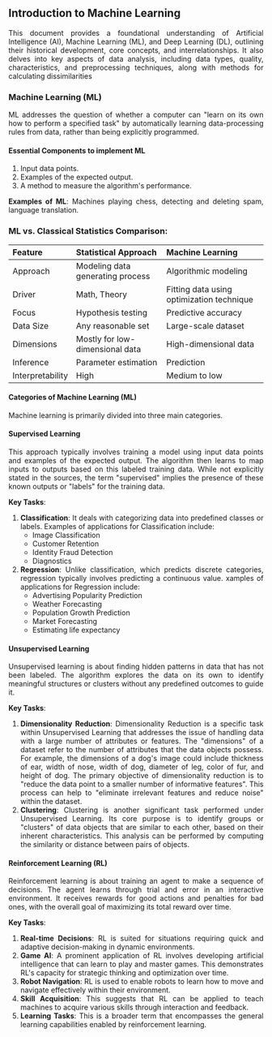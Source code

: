 <div style="text-align: justify;">

## Introduction to Machine Learning

This document provides a foundational understanding of Artificial Intelligence (AI), Machine Learning (ML), and Deep Learning (DL), outlining their historical development, core concepts, and interrelationships. It also delves into key aspects of data analysis, including data types, quality, characteristics, and preprocessing techniques, along with methods for calculating dissimilarities

### Machine Learning (ML)

ML addresses the question of whether a computer can "learn on its own how to perform a specified task" by automatically learning data-processing rules from data, rather than being explicitly programmed.

#### Essential Components to implement ML

1. Input data points.
2. Examples of the expected output.
3. A method to measure the algorithm's performance.

**Examples of ML**: Machines playing chess, detecting and deleting spam, language translation.

### ML vs. Classical Statistics Comparison:

| Feature         | Statistical Approach                  | Machine Learning                        | 
| :-------------- | :----------------------------------- | :-------------------------------------- | 
| Approach        | Modeling data generating process      | Algorithmic modeling                    | 
| Driver          | Math, Theory                         | Fitting data using optimization technique| 
| Focus           | Hypothesis testing                   | Predictive accuracy                     | 
| Data Size       | Any reasonable set                   | Large-scale dataset                     | 
| Dimensions      | Mostly for low-dimensional data      | High-dimensional data                   | 
| Inference       | Parameter estimation                 | Prediction                              | 
| Interpretability| High | Medium to low

#### Categories of Machine Learning (ML)

Machine learning is primarily divided into three main categories.

#### Supervised Learning
This approach typically involves training a model using input data points and examples of the expected output. The algorithm then learns to map inputs to outputs based on this labeled training data. While not explicitly stated in the sources, the term "supervised" implies the presence of these known outputs or "labels" for the training data.

<b>Key Tasks</b>:

1. **Classification**: It deals with categorizing data into predefined classes or labels. Examples of applications for Classification include:
    - Image Classification
    - Customer Retention
    - Identity Fraud Detection
    - Diagnostics
2. **Regression**: Unlike classification, which predicts discrete categories, regression typically involves predicting a continuous value. xamples of applications for Regression include:
    - Advertising Popularity Prediction
    - Weather Forecasting
    - Population Growth Prediction
    - Market Forecasting
    - Estimating life expectancy

#### Unsupervised Learning
Unsupervised learning is about finding hidden patterns in data that has not been labeled. The algorithm explores the data on its own to identify meaningful structures or clusters without any predefined outcomes to guide it.

<b>Key Tasks</b>:

1. **Dimensionality Reduction**: Dimensionality Reduction is a specific task within Unsupervised Learning that addresses the issue of handling data with a large number of attributes or features. The "dimensions" of a dataset refer to the number of attributes that the data objects possess. For example, the dimensions of a dog's image could include thickness of ear, width of nose, width of dog, diameter of leg, color of fur, and height of dog. The primary objective of dimensionality reduction is to "reduce the data point to a smaller number of informative features". This process can help to "eliminate irrelevant features and reduce noise" within the dataset.
2. **Clustering**: Clustering is another significant task performed under Unsupervised Learning. Its core purpose is to identify groups or "clusters" of data objects that are similar to each other, based on their inherent characteristics. This analysis can be performed by computing the similarity or distance between pairs of objects.

#### Reinforcement Learning (RL)
Reinforcement learning is about training an agent to make a sequence of decisions. The agent learns through trial and error in an interactive environment. It receives rewards for good actions and penalties for bad ones, with the overall goal of maximizing its total reward over time.

<b>Key Tasks</b>:

1. **Real-time Decisions**: RL is suited for situations requiring quick and adaptive decision-making in dynamic environments.
2. **Game AI**: A prominent application of RL involves developing artificial intelligence that can learn to play and master games. This demonstrates RL's capacity for strategic thinking and optimization over time.
3. **Robot Navigation**: RL is used to enable robots to learn how to move and navigate effectively within their environment.
4. **Skill Acquisition**: This suggests that RL can be applied to teach machines to acquire various skills through interaction and feedback.
5. **Learning Tasks**: This is a broader term that encompasses the general learning capabilities enabled by reinforcement learning.

</div>